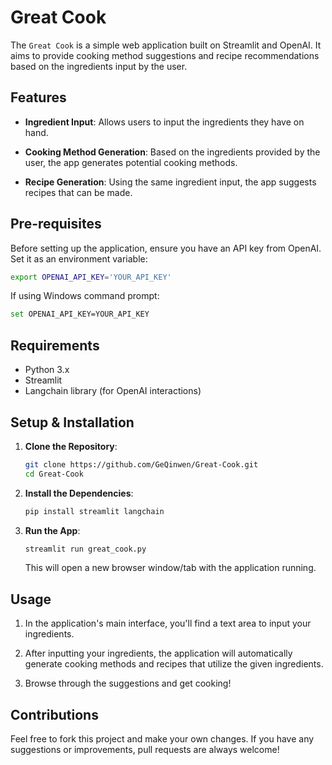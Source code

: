 # Great Cook

The `Great Cook` is a simple web application built on Streamlit and OpenAI. It aims to provide cooking method suggestions and recipe recommendations based on the ingredients input by the user.

## Features

- **Ingredient Input**: Allows users to input the ingredients they have on hand.
  
- **Cooking Method Generation**: Based on the ingredients provided by the user, the app generates potential cooking methods.
  
- **Recipe Generation**: Using the same ingredient input, the app suggests recipes that can be made.

## Pre-requisites

Before setting up the application, ensure you have an API key from OpenAI. Set it as an environment variable:

```bash
export OPENAI_API_KEY='YOUR_API_KEY'
```

If using Windows command prompt:

```bash
set OPENAI_API_KEY=YOUR_API_KEY
```

## Requirements

- Python 3.x
- Streamlit
- Langchain library (for OpenAI interactions)

## Setup & Installation

1. **Clone the Repository**: 
   
   ```bash
   git clone https://github.com/GeQinwen/Great-Cook.git
   cd Great-Cook
   ```

2. **Install the Dependencies**:

   ```bash
   pip install streamlit langchain
   ```

3. **Run the App**:

   ```bash
   streamlit run great_cook.py
   ```

   This will open a new browser window/tab with the application running.

## Usage

1. In the application's main interface, you'll find a text area to input your ingredients.
   
2. After inputting your ingredients, the application will automatically generate cooking methods and recipes that utilize the given ingredients.

3. Browse through the suggestions and get cooking!

## Contributions

Feel free to fork this project and make your own changes. If you have any suggestions or improvements, pull requests are always welcome!

